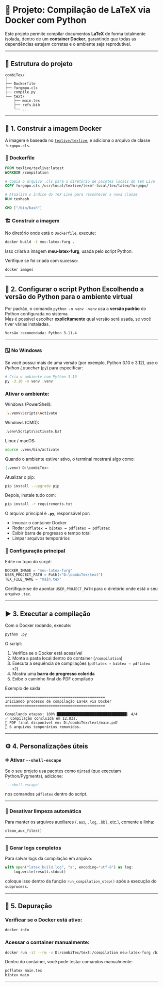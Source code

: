 # 🧱 Projeto: Compilação de LaTeX via Docker com Python

Este projeto permite compilar documentos **LaTeX** de forma totalmente isolada, dentro de um **container Docker**, garantindo que todas as dependências estejam corretas e o ambiente seja reprodutível.

---

## 📁 Estrutura do projeto

```
combiTex/
│
├── Dockerfile
├── furgmpu.cls
├── compile.py
└── text/
    ├── main.tex
    ├── refs.bib
    └── ...
```

---

## 🚀 1. Construir a imagem Docker

A imagem é baseada no [`texlive/texlive`](https://hub.docker.com/r/texlive/texlive), e adiciona o arquivo de classe `furgmpu.cls`.

### 🔧 Dockerfile

```Dockerfile
FROM texlive/texlive:latest
WORKDIR /compilation

# Copia o arquivo .cls para o diretório de pacotes locais do TeX Live
COPY furgmpu.cls /usr/local/texlive/texmf-local/tex/latex/furgmpu/

# Atualiza o índice do TeX Live para reconhecer a nova classe
RUN texhash

CMD ["/bin/bash"]
```

### 🏗️ Construir a imagem

No diretório onde está o `Dockerfile`, execute:

```bash
docker build -t meu-latex-furg .
```

Isso criará a imagem **meu-latex-furg**, usada pelo script Python.

Verifique se foi criada com sucesso:

```bash
docker images
```

---

## 🐍 2. Configurar o script Python Escolhendo a versão do Python para o ambiente virtual

Por padrão, o comando `python -m venv .venv` usa a **versão padrão** do Python configurada no sistema.  
Mas é possível escolher **explicitamente** qual versão será usada, se você tiver várias instaladas.

```bash
Versão recomendada: Python 3.11.4
```
---

### 🪟 **No Windows**

Se você possui mais de uma versão (por exemplo, Python 3.10 e 3.12), use o *Python Launcher* (`py`) para especificar:

```bash
# Cria o ambiente com Python 3.10
py -3.10 -m venv .venv
```
### Ativar o ambiente:

Windows (PowerShell):
```bash
.\.venv\Scripts\Activate
```

Windows (CMD):
```bash
.venv\Scripts\activate.bat
```

Linux / macOS:
```bash
source .venv/bin/activate
```

 Quando o ambiente estiver ativo, o terminal mostrará algo como: 
```bash
(.venv) D:\combiTex>
```
Atualizar o pip:
```bash
pip install --upgrade pip
```

Depois, instale tudo com:

```bash
pip install -r requirements.txt
```


O arquivo principal é **`.py`**, responsável por:

- Invocar o container Docker
- Rodar `pdflatex → bibtex → pdflatex → pdflatex`
- Exibir barra de progresso e tempo total
- Limpar arquivos temporários

### 🧩 Configuração principal

Edite no topo do script:

```python
DOCKER_IMAGE = "meu-latex-furg"
USER_PROJECT_PATH = Path(r"D:\combiTex\text")
TEX_FILE_NAME = "main.tex"
```

Certifique-se de apontar `USER_PROJECT_PATH` para o diretório onde está o seu arquivo `.tex`.

---

## ▶️ 3. Executar a compilação

Com o Docker rodando, execute:

```bash
python .py
```

O script:

1. Verifica se o Docker está acessível  
2. Monta a pasta local dentro do container (`/compilation`)  
3. Executa a sequência de compilações (`pdflatex → bibtex → pdflatex x2`)  
4. Mostra uma **barra de progresso colorida**  
5. Exibe o caminho final do PDF compilado  

Exemplo de saída:

```
==============================================
Iniciando processo de compilação LaTeX via Docker
==============================================

Compilando etapas: 100%|████████████████████████████████| 4/4
✅ Compilação concluída em 12.83s.
📄 PDF final disponível em: D:/combiTex/text/main.pdf
🧹 6 arquivos temporários removidos.
```

---

## ⚙️ 4. Personalizações úteis

### ➕ Ativar `--shell-escape`

Se o seu projeto usa pacotes como `minted` (que executam Python/Pygments), adicione:

```python
'--shell-escape'
```
nos comandos `pdflatex` dentro do script.

---

### 🧽 Desativar limpeza automática

Para manter os arquivos auxiliares (`.aux`, `.log`, `.bbl`, etc.), comente a linha:

```python
clean_aux_files()
```

---

### 🧾 Gerar logs completos

Para salvar logs da compilação em arquivo:

```python
with open("latex_build.log", "a", encoding="utf-8") as log:
    log.write(result.stdout)
```
coloque isso dentro da função `run_compilation_step()` após a execução do `subprocess`.

---

## 🧩 5. Depuração

### Verificar se o Docker está ativo:
```bash
docker info
```

### Acessar o container manualmente:
```bash
docker run -it --rm -v D:/combiTex/text:/compilation meu-latex-furg /bin/bash
```
Dentro do container, você pode testar comandos manualmente:
```bash
pdflatex main.tex
bibtex main
```

---
